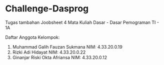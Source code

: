 # Challenge-Dasprog
Tugas tambahan Joobsheet 4 Mata Kuliah Dasar - Dasar Pemograman TI - 1A

Daftar Anggota Kelompok:
1. Muhammad Galih Fauzan Sukmana 
   NIM: 4.33.20.0.19
2. Rizki Adi Hidayat
   NIM: 4.33.20.0.22
3. Ginanjar Riski Okta Afriansa
   NIM: 4.33.20.0.12
